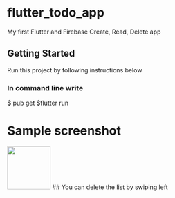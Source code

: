 # flutter_todo_app

My first Flutter and Firebase Create, Read, Delete app

## Getting Started
Run this project by following instructions below
### In command line write
$ pub get 
$flutter run

# Sample screenshot
<img src="[https://your-image-url.type](https://user-images.githubusercontent.com/85013312/230594052-63a2d9c3-91cf-4e78-894f-12130ffd2ec4.png)" width="100" height="100">
## You can delete the list by swiping left
